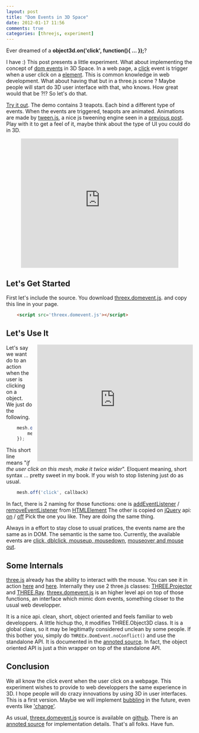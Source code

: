 ```yaml
---
layout: post
title: "Dom Events in 3D Space"
date: 2012-01-17 11:56
comments: true
categories: [threejs, experiment]
---
```


Ever dreamed of a **object3d.on('click', function(){ ... });**?

I have :) This post presents a little experiment.
What about implementing the concept of
[dom events](http://www.w3.org/TR/DOM-Level-2-Events/events.html)
in 3D Space.
In a web page, a
[click](http://www.quirksmode.org/dom/events/click.html)
event is trigger when a user click on a
[element](http://en.wikipedia.org/wiki/HTML_element).
This is common knowledge in web development.
What about having that but in a three.js scene ?
Maybe people will start do 3D user interface with that, who knows.
How great would that be ?!?
So let's do that.

[Try it out](http://jeromeetienne.github.com/threex/examples/threex.domevent/).
The demo contains 3 teapots.
Each bind a different type of events.
When the events are triggered, teapots are animated.
Animations are made by [tween.js](https://github.com/sole/tween.js/), a nice js tweening engine
seen in a [previous post](/blog/2011/08/17/tweenjs-for-smooth-animation/).
Play with it to get a feel of it, maybe think about the type of UI you could do in 3D.

<!-- more -->

<center>
	<iframe width="425" height="349" src="http://www.youtube.com/embed/c2KLj8sie9Q?hl=en&fs=1" frameborder="0" allowfullscreen></iframe>
</center>

## Let's Get Started

First let's include the source.
You download [threex.domevent.js](https://github.com/jeromeetienne/threex/blob/master/threex.domevent.js).
and copy this line in your page.

```html
	<script src='threex.domevent.js'></script>
```

## Let's Use It

<iframe src="http://jeromeetienne.github.com/threex/examples/threex.domevent"
	webkitallowfullscreen mozallowfullscreen allowfullscreen 
	width="420" height="315" frameborder="0" style="float: right; margin-left: 1em;">
</iframe>

Let's say we want do to an action when the user is clicking on a object.
We just do the following.

```javascript
    mesh.on('click', function(){
        mesh.scale.x *= 2;
    });
```

This short line means "*if the user click on this mesh, make it twice wider*".
Eloquent meaning, short syntax ... pretty sweet in my book.
If you wish to stop listening just do as usual.

```javascript
	mesh.off('click', callback)
```

In fact, there is 2 naming for those functions:
one is
[addEventListener](https://developer.mozilla.org/en/DOM/element.addEventListener)
/
[removeEventListener](https://developer.mozilla.org/en/DOM/element.removeEventListener)
from
[HTMLElement](http://www.whatwg.org/specs/web-apps/current-work/multipage/semantics.html)
The other is copied on
[jQuery](http://jquery.com/) api:
[on](http://api.jquery.com/on/)
/
[off](http://api.jquery.com/off/)
Pick the one you like. They are doing the same thing.

Always in a effort to stay close to usual pratices, the events name are the same as in DOM.
The semantic is the same too.
Currently, the available events are
[click, dblclick, mouseup, mousedown](http://www.quirksmode.org/dom/events/click.html),
[mouseover and mouse out](http://www.quirksmode.org/dom/events/mouseover.html).

## Some Internals

[three.js](https://github.com/mrdoob/three.js/)
already has the ability to interact with the mouse.
You can see it in action
[here](http://mrdoob.github.com/three.js/examples/webgl_interactive_cubes.html)
and
[here](http://mrdoob.github.com/three.js/examples/webgl_interactive_voxelpainter.html).
Internally they use 2 three.js classes:
[THREE.Projector](https://github.com/mrdoob/three.js/blob/master/src/core/Projector.js)
and
[THREE.Ray](https://github.com/mrdoob/three.js/blob/master/src/core/Ray.js).
[threex.domevent.js](https://github.com/jeromeetienne/threex/blob/master/threex.domevent.js)
is an higher level api on top of those functions,
an interface which mimic dom events,
something closer to the usual web developper.

It is a nice api. clean, short, object oriented and feels familiar to web developpers.
A little hichup tho, it modifies THREE.Object3D class.
It is a global class, so it may be legitimatly considered unclean by some people.
If this bother you, simply do ```THREEx.DomEvent.noConflict()``` and use the
standalone API. It is documented in the
[annoted source](http://jeromeetienne.github.com/threex/docs/threex.domevent.html).
In fact, the object oriented API is just a thin wrapper
on top of the standalone API.
  
## Conclusion

We all know the click event when the user click on a webpage.
This experiment wishes to provide to web developpers the same experience in 3D.
I hope people will do crazy innovations by using 3D in user interfaces.
This is a first version. Maybe we will implement
[bubbling](http://www.quirksmode.org/js/events_order.html)
in the future, even events like
['change'](http://www.quirksmode.org/dom/events/change.html).

As usual, [threex.domevent.js](https://github.com/jeromeetienne/threex/blob/master/threex.domevent.js)
source is available on
[github](https://github.com/jeromeetienne/threex/blob/master/threex.domevent.js).
There is an
[annoted source](http://jeromeetienne.github.com/threex/docs/threex.domevent.html)
for implementation details.
That's all folks. Have fun.